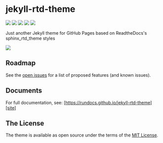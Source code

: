 # jekyll-rtd-theme
[![](https://github.com/rundocs/jekyll-rtd-theme/workflows/gh-pages/badge.svg)][repository]
[![](https://img.shields.io/gem/v/jekyll-rtd-theme)][rubygem]
[![](https://img.shields.io/gem/dt/jekyll-rtd-theme)][rubygem]
[![](https://data.jsdelivr.com/v1/package/gh/rundocs/jekyll-rtd-theme/badge)][cdn]
[![](https://www.codefactor.io/repository/github/rundocs/jekyll-rtd-theme/badge)][codefactor]

Just another Jekyll theme for GitHub Pages based on ReadtheDocs's sphinx_rtd_theme styles

![][demo]

## Roadmap
See the [open issues][issues] for a list of proposed features (and known issues).


## Documents
For full documentation, see: [https://rundocs.github.io/jekyll-rtd-theme][site]

## The License
The theme is available as open source under the terms of the [MIT License][license].


[repository]: https://github.com/rundocs/jekyll-rtd-theme
[issues]:     https://github.com/rundocs/jekyll-rtd-theme/issues
[license]:    https://github.com/rundocs/jekyll-rtd-theme/blob/master/LICENSE
[site]: https://rundocs.github.io/jekyll-rtd-theme
[rubygem]: https://rubygems.org/gems/jekyll-rtd-theme
[cdn]: https://cdn.jsdelivr.net/gh/rundocs/jekyll-rtd-theme/
[codefactor]: https://www.codefactor.io/repository/github/rundocs/jekyll-rtd-theme
[demo]: https://user-images.githubusercontent.com/68011645/88376699-87980500-cdd0-11ea-8900-7bab8c811bc9.png
